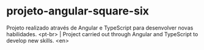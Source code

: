 # projeto-angular-square-six
Projeto realizado através de Angular e TypeScript para desenvolver novas habilidades. &lt;pt-br> | Project carried out through Angular and TypeScript to develop new skills. &lt;en>
